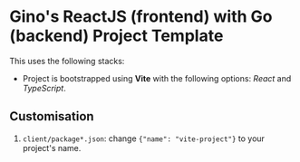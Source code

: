 # Gino's ReactJS (frontend) with Go (backend) Project Template

This uses the following stacks:

- Project is bootstrapped using **Vite** with the following options: *React* and *TypeScript*.

## Customisation

1. `client/package*.json`: change `{"name": "vite-project"}` to your project's name.
